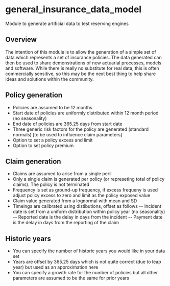 # general_insurance_data_model
Module to generate artificial data to test reserving engines

## Overview
The intention of this module is to allow the generation of a simple set of data which represents a set of insurance policies. The data generated can then be used to share demonstrations of new actuarial processes, models and software.
While there is really no substitute for real data, this is often commercially sensitive, so this may be the next best thing to help share ideas and solutions within the community.

## Policy generation
- Policies are assumed to be 12 months
- Start date of policies are uniformly distributed within 12 month period (no seasonality)
- End date of policies are 365.25 days from start date
- Three generic risk factors for the policy are generated (standard normals) [to be used to influence claim parameters]
- Option to set a policy excess and limit
- Option to set policy premium

## Claim generation
- Claims are assumed to arise from a single peril
- Only a single claim is generated per policy (or represeting total of policy claims). The policy is not terminated
- Frequency is set as ground-up frequency, if excess frequeny is used adjust policy excess to zero and limit as the policy exposed value
- Claim value generated from a lognormal with mean and SD
- Timeings are calibrated using distibutions, offset as follows
-- Incident date is set from a uniform distribution within policy year (no seasonality)
-- Reported date is the delay in days from the incident
-- Payment date is the delay in days from the reporting of the claim

## Historic years
- You can specify the number of historic years you would like in your data set
- Years are offset by 365.25 days which is not quite correct (due to leap year) but used as an approximation here
- You can specify a growth rate for the number of policies but all other parameters are assumed to be the same for prior years
